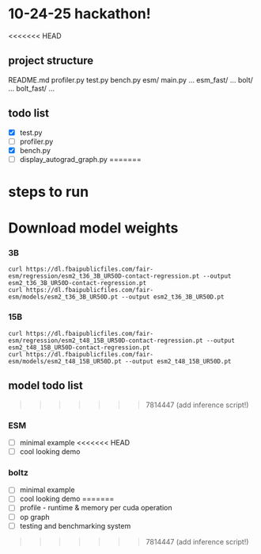 # 10-24-25 hackathon!

<<<<<<< HEAD
## project structure

README.md
profiler.py
test.py
bench.py
esm/
    main.py
    ...
esm_fast/
    ...
bolt/
   ...
bolt_fast/
    ...

## todo list

- [x] test.py
- [ ] profiler.py
- [x] bench.py
- [ ] display_autograd_graph.py
=======
# steps to run
# Download model weights

### 3B
```
curl https://dl.fbaipublicfiles.com/fair-esm/regression/esm2_t36_3B_UR50D-contact-regression.pt --output esm2_t36_3B_UR50D-contact-regression.pt
curl https://dl.fbaipublicfiles.com/fair-esm/models/esm2_t36_3B_UR50D.pt --output esm2_t36_3B_UR50D.pt
```

### 15B
```
curl https://dl.fbaipublicfiles.com/fair-esm/regression/esm2_t48_15B_UR50D-contact-regression.pt --output esm2_t48_15B_UR50D-contact-regression.pt
curl https://dl.fbaipublicfiles.com/fair-esm/models/esm2_t48_15B_UR50D.pt --output esm2_t48_15B_UR50D.pt

```

## model todo list
>>>>>>> 7814447 (add inference script!)

### ESM

- [ ] minimal example
<<<<<<< HEAD
- [ ] cool looking demo

### boltz

- [ ] minimal example
- [ ] cool looking demo
=======
- [ ] profile - runtime & memory per cuda operation 
- [ ] op graph 
- [ ] testing and benchmarking system 
>>>>>>> 7814447 (add inference script!)
